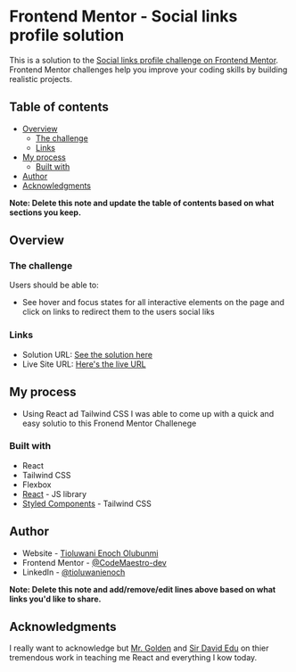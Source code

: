 # Frontend Mentor - Social links profile solution

This is a solution to the [Social links profile challenge on Frontend Mentor](https://www.frontendmentor.io/challenges/social-links-profile-UG32l9m6dQ). Frontend Mentor challenges help you improve your coding skills by building realistic projects.

## Table of contents

- [Overview](#overview)
  - [The challenge](#the-challenge)
  - [Links](#links)
- [My process](#my-process)
  - [Built with](#built-with)
- [Author](#author)
- [Acknowledgments](#acknowledgments)

**Note: Delete this note and update the table of contents based on what sections you keep.**

## Overview

### The challenge

Users should be able to:

- See hover and focus states for all interactive elements on the page and click on links to redirect them to the users social liks

### Links

- Solution URL: [See the solution here](https://my-social-links.onrender.com/)
- Live Site URL: [Here's the live URL](https://my-social-links.onrender.com/)

## My process

- Using React ad Tailwind CSS I was able to come up with a quick and easy solutio to this Fronend Mentor Challenege

### Built with

- React
- Tailwind CSS
- Flexbox
- [React](https://react.dev/) - JS library
- [Styled Components](https://styled-components.com/) - Tailwind CSS

## Author

- Website - [Tioluwani Enoch Olubunmi](https://www.your-site.com)
- Frontend Mentor - [@CodeMaestro-dev](https://www.frontendmentor.io/profile/CodeMaestro-dev)
- LinkedIn - [@tioluwanienoch](https://www.linkedin.com/in/tioluwani-olubunmi-52557428b/)

**Note: Delete this note and add/remove/edit lines above based on what links you'd like to share.**

## Acknowledgments

I really want to acknowledge but [Mr. Golden](https://www.linkedin.com/in/goldenazubuike/) and [Sir David Edu](https://www.linkedin.com/in/david-edu/) on thier tremendous work in teaching me React and everything I kow today.